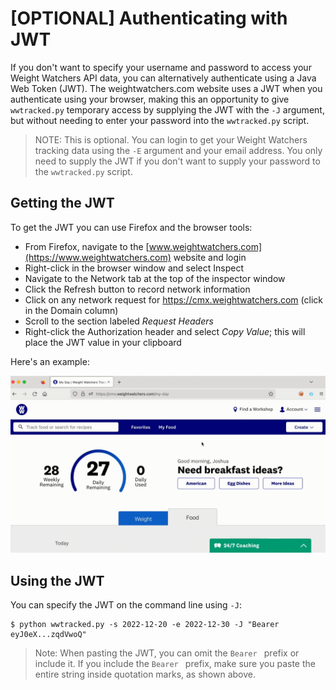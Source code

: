 # [OPTIONAL] Authenticating with JWT

If you don't want to specify your username and password to access your Weight Watchers API data, you can alternatively authenticate using a Java Web Token (JWT).
The weightwatchers.com website uses a JWT when you authenticate using your browser, making this an opportunity to give `wwtracked.py` temporary access by supplying the JWT with the `-J` argument, but without needing to enter your password into the `wwtracked.py` script.

> NOTE: This is optional.
> You can login to get your Weight Watchers tracking data using the `-E` argument and your email address.
> You only need to supply the JWT if you don't want to supply your password to the `wwtracked.py` script.


## Getting the JWT

To get the JWT you can use Firefox and the browser tools:

* From Firefox, navigate to the [www.weightwatchers.com](https://www.weightwatchers.com) website and login
* Right-click in the browser window and select Inspect
* Navigate to the Network tab at the top of the inspector window
* Click the Refresh button to record network information
* Click on any network request for https://cmx.weightwatchers.com (click in the Domain column)
* Scroll to the section labeled _Request Headers_
* Right-click the Authorization header and select _Copy Value_; this will place the JWT value in your clipboard

Here's an example:

![Animated GIF of retrieving the JWT from Firefox using the aforementioned steps](images/getjwt.gif)


## Using the JWT

You can specify the JWT on the command line using `-J`:

```
$ python wwtracked.py -s 2022-12-20 -e 2022-12-30 -J "Bearer eyJ0eX...zqdVwoQ"
```

> Note: When pasting the JWT, you can omit the `Bearer ` prefix or include it.
> If you include the `Bearer ` prefix, make sure you paste the entire string inside quotation marks, as shown above.
